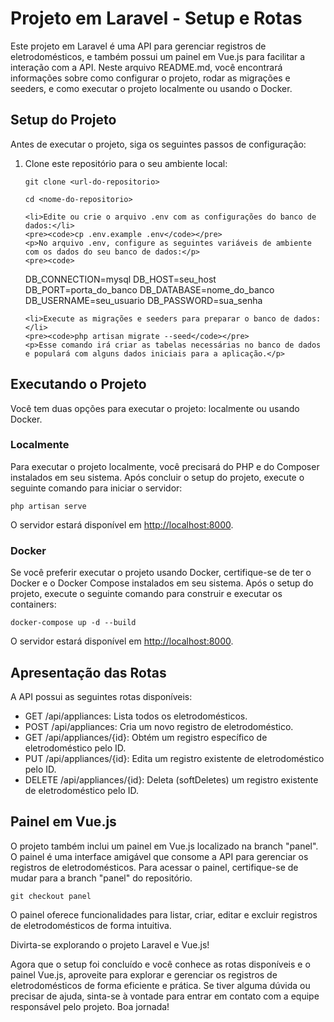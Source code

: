 <h1>Projeto em Laravel - Setup e Rotas</h1>

<p>Este projeto em Laravel é uma API para gerenciar registros de eletrodomésticos, e também possui um painel em Vue.js para facilitar a interação com a API. Neste arquivo README.md, você encontrará informações sobre como configurar o projeto, rodar as migrações e seeders, e como executar o projeto localmente ou usando o Docker.</p>

<h2>Setup do Projeto</h2>

<p>Antes de executar o projeto, siga os seguintes passos de configuração:</p>

<ol>
    <li>Clone este repositório para o seu ambiente local:</li>
    <pre><code>git clone &lt;url-do-repositorio&gt;</code></pre>
    <pre><code>cd &lt;nome-do-repositorio&gt;</code></pre>

    <li>Edite ou crie o arquivo .env com as configurações do banco de dados:</li>
    <pre><code>cp .env.example .env</code></pre>
    <p>No arquivo .env, configure as seguintes variáveis de ambiente com os dados do seu banco de dados:</p>
    <pre><code>
DB_CONNECTION=mysql
DB_HOST=seu_host
DB_PORT=porta_do_banco
DB_DATABASE=nome_do_banco
DB_USERNAME=seu_usuario
DB_PASSWORD=sua_senha
    </code></pre>

    <li>Execute as migrações e seeders para preparar o banco de dados:</li>
    <pre><code>php artisan migrate --seed</code></pre>
    <p>Esse comando irá criar as tabelas necessárias no banco de dados e populará com alguns dados iniciais para a aplicação.</p>
</ol>

<h2>Executando o Projeto</h2>

<p>Você tem duas opções para executar o projeto: localmente ou usando Docker.</p>

<h3>Localmente</h3>

<p>Para executar o projeto localmente, você precisará do PHP e do Composer instalados em seu sistema. Após concluir o setup do projeto, execute o seguinte comando para iniciar o servidor:</p>
<pre><code>php artisan serve</code></pre>
<p>O servidor estará disponível em <a href="http://localhost:8000">http://localhost:8000</a>.</p>

<h3>Docker</h3>

<p>Se você preferir executar o projeto usando Docker, certifique-se de ter o Docker e o Docker Compose instalados em seu sistema. Após o setup do projeto, execute o seguinte comando para construir e executar os containers:</p>
<pre><code>docker-compose up -d --build</code></pre>
<p>O servidor estará disponível em <a href="http://localhost:8000">http://localhost:8000</a>.</p>

<h2>Apresentação das Rotas</h2>

<p>A API possui as seguintes rotas disponíveis:</p>

<ul>
    <li>GET /api/appliances: Lista todos os eletrodomésticos.</li>
    <li>POST /api/appliances: Cria um novo registro de eletrodoméstico.</li>
    <li>GET /api/appliances/{id}: Obtém um registro específico de eletrodoméstico pelo ID.</li>
    <li>PUT /api/appliances/{id}: Edita um registro existente de eletrodoméstico pelo ID.</li>
    <li>DELETE /api/appliances/{id}: Deleta (softDeletes) um registro existente de eletrodoméstico pelo ID.</li>
</ul>

<h2>Painel em Vue.js</h2>

<p>O projeto também inclui um painel em Vue.js localizado na branch "panel". O painel é uma interface amigável que consome a API para gerenciar os registros de eletrodomésticos. Para acessar o painel, certifique-se de mudar para a branch "panel" do repositório.</p>
<pre><code>git checkout panel</code></pre>

<p>O painel oferece funcionalidades para listar, criar, editar e excluir registros de eletrodomésticos de forma intuitiva.</p>

<p>Divirta-se explorando o projeto Laravel e Vue.js!</p>
<p>Agora que o setup foi concluído e você conhece as rotas disponíveis e o painel Vue.js, aproveite para explorar e gerenciar os registros de eletrodomésticos de forma eficiente e prática. Se tiver alguma dúvida ou precisar de ajuda, sinta-se à vontade para entrar em contato com a equipe responsável pelo projeto. Boa jornada!</p>